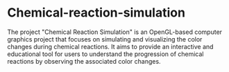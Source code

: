 # Chemical-reaction-simulation
The project "Chemical Reaction Simulation" is an OpenGL-based computer graphics project that focuses on simulating and visualizing the color changes during chemical reactions. It aims to provide an interactive and educational tool for users to understand the progression of chemical reactions by observing the associated color changes.
